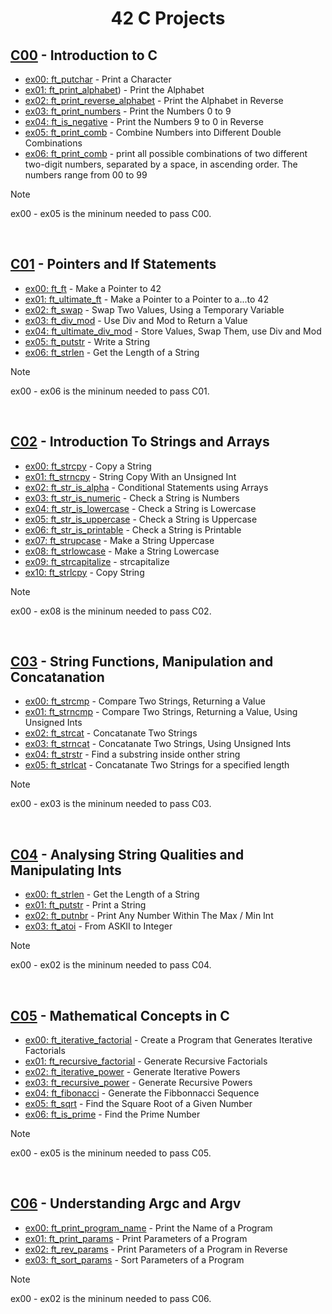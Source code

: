 <div align="center">

# 42 C Projects

</div>

## [C00](https://github.com/samiaamer/42amman/tree/41cb5ea6e141bd3757a7850fc3e23b50074154bb/finished/C00) - Introduction to C

- [ex00: ft_putchar](https://github.com/samiaamer/42amman/blob/5e75ad10fafed9f9b4d8611064b3f5ed85153daa/finished/C00/ex00/ft_putchar.c) - Print a Character
- [ex01: ft_print_alphabet](https://github.com/samiaamer/42amman/blob/5e75ad10fafed9f9b4d8611064b3f5ed85153daa/finished/C00/ex01/ft_print_alphabet.c)) - Print the Alphabet
- [ex02: ft_print_reverse_alphabet](https://github.com/samiaamer/42amman/blob/5e75ad10fafed9f9b4d8611064b3f5ed85153daa/finished/C00/ex02/ft_print_reverse_alphabet.c) - Print the Alphabet in Reverse
- [ex03: ft_print_numbers](https://github.com/samiaamer/42amman/blob/5e75ad10fafed9f9b4d8611064b3f5ed85153daa/finished/C00/ex03/ft_print_numbers.c) - Print the Numbers 0 to 9
- [ex04: ft_is_negative](https://github.com/samiaamer/42amman/blob/5e75ad10fafed9f9b4d8611064b3f5ed85153daa/finished/C00/ex04/ft_is_negative.c) - Print the Numbers 9 to 0 in Reverse
- [ex05: ft_print_comb](https://github.com/samiaamer/42amman/blob/5e75ad10fafed9f9b4d8611064b3f5ed85153daa/finished/C00/ex05/ft_print_comb.c) - Combine Numbers into Different Double Combinations
- [ex06: ft_print_comb](https://github.com/samiaamer/42amman/blob/41cb5ea6e141bd3757a7850fc3e23b50074154bb/finished/C00/ex06/ft_print_comb2.c) - print all possible combinations of two different two-digit numbers, separated by a space, in ascending order. The numbers range from 00 to 99
> [!NOTE]
> ex00 - ex05 is the mininum needed to pass C00.

<br>

## [C01](https://github.com/samiaamer/42amman/tree/41cb5ea6e141bd3757a7850fc3e23b50074154bb/finished/C01) - Pointers and If Statements

- [ex00: ft_ft](https://github.com/samiaamer/42amman/blob/41cb5ea6e141bd3757a7850fc3e23b50074154bb/finished/C01/ex00/ft_ft.c) - Make a Pointer to 42
- [ex01: ft_ultimate_ft](https://github.com/samiaamer/42amman/blob/41cb5ea6e141bd3757a7850fc3e23b50074154bb/finished/C01/ex01/ft_ultimate_ft.c) - Make a Pointer to a Pointer to a...to 42
- [ex02: ft_swap](https://github.com/samiaamer/42amman/blob/41cb5ea6e141bd3757a7850fc3e23b50074154bb/finished/C01/ex02/ft_swap.c) - Swap Two Values, Using a Temporary Variable
- [ex03: ft_div_mod](https://github.com/samiaamer/42amman/blob/41cb5ea6e141bd3757a7850fc3e23b50074154bb/finished/C01/ex03/ft_div_mod.c) - Use Div and Mod to Return a Value
- [ex04: ft_ultimate_div_mod](https://github.com/samiaamer/42amman/blob/41cb5ea6e141bd3757a7850fc3e23b50074154bb/finished/C01/ex04/ft_ultimate_div_mod.c) - Store Values, Swap Them, use Div and Mod
- [ex05: ft_putstr](https://github.com/samiaamer/42amman/blob/41cb5ea6e141bd3757a7850fc3e23b50074154bb/finished/C01/ex05/ft_putstr.c) - Write a String
- [ex06: ft_strlen](https://github.com/samiaamer/42amman/blob/41cb5ea6e141bd3757a7850fc3e23b50074154bb/finished/C01/ex06/ft_strlen.c) - Get the Length of a String

> [!NOTE]
> ex00 - ex06 is the mininum needed to pass C01.

<br>

## [C02](https://github.com/samiaamer/42amman/tree/41cb5ea6e141bd3757a7850fc3e23b50074154bb/finished/C02) - Introduction To Strings and Arrays

- [ex00: ft_strcpy](https://github.com/samiaamer/42amman/blob/5e75ad10fafed9f9b4d8611064b3f5ed85153daa/finished/C02/ex00/ft_strcpy.c) - Copy a String
- [ex01: ft_strncpy](https://github.com/samiaamer/42amman/blob/5e75ad10fafed9f9b4d8611064b3f5ed85153daa/finished/C02/ex01/ft_strncpy.c) - String Copy With an Unsigned Int
- [ex02: ft_str_is_alpha](https://github.com/samiaamer/42amman/blob/5e75ad10fafed9f9b4d8611064b3f5ed85153daa/finished/C02/ex02/ft_str_is_alpha.c) - Conditional Statements using Arrays
- [ex03: ft_str_is_numeric](https://github.com/samiaamer/42amman/blob/5e75ad10fafed9f9b4d8611064b3f5ed85153daa/finished/C02/ex03/ft_str_is_numeric.c) - Check a String is Numbers
- [ex04: ft_str_is_lowercase](https://github.com/samiaamer/42amman/blob/5e75ad10fafed9f9b4d8611064b3f5ed85153daa/finished/C02/ex04/ft_str_is_lowercase.c) - Check a String is Lowercase
- [ex05: ft_str_is_uppercase](https://github.com/samiaamer/42amman/blob/5e75ad10fafed9f9b4d8611064b3f5ed85153daa/finished/C02/ex05/ft_str_is_uppercase.c) - Check a String is Uppercase
- [ex06: ft_str_is_printable](https://github.com/samiaamer/42amman/blob/5e75ad10fafed9f9b4d8611064b3f5ed85153daa/finished/C02/ex06/ft_str_is_printable.c) - Check a String is Printable
- [ex07: ft_strupcase](https://github.com/samiaamer/42amman/blob/5e75ad10fafed9f9b4d8611064b3f5ed85153daa/finished/C02/ex07/ft_strupcase.c) - Make a String Uppercase
- [ex08: ft_strlowcase](https://github.com/samiaamer/42amman/blob/5e75ad10fafed9f9b4d8611064b3f5ed85153daa/finished/C02/ex08/ft_strlowcase.c) - Make a String Lowercase
- [ex09: ft_strcapitalize](https://github.com/samiaamer/42amman/blob/5e75ad10fafed9f9b4d8611064b3f5ed85153daa/finished/C02/ex09/ft_strcapitalize.c) - strcapitalize
- [ex10: ft_strlcpy](https://github.com/samiaamer/42amman/blob/5e75ad10fafed9f9b4d8611064b3f5ed85153daa/finished/C02/ex10/ft_strlcpy.c) - Copy String
> [!NOTE]
> ex00 - ex08 is the mininum needed to pass C02.

<br>

## [C03](https://github.com/pasqualerossi/42-Piscine/tree/main/C00%20-%20C07%20Piscine%20Projects/c03) - String Functions, Manipulation and Concatanation

- [ex00: ft_strcmp](https://github.com/samiaamer/42amman/blob/5e75ad10fafed9f9b4d8611064b3f5ed85153daa/finished/c03/ex00/ft_strcmp.c) - Compare Two Strings, Returning a Value
- [ex01: ft_strncmp](https://github.com/samiaamer/42amman/blob/5e75ad10fafed9f9b4d8611064b3f5ed85153daa/finished/c03/ex01/ft_strncmp.c) - Compare Two Strings, Returning a Value, Using Unsigned Ints
- [ex02: ft_strcat](https://github.com/samiaamer/42amman/blob/5e75ad10fafed9f9b4d8611064b3f5ed85153daa/finished/c03/ex02/ft_strcat.c) - Concatanate Two Strings
- [ex03: ft_strncat](https://github.com/samiaamer/42amman/blob/5e75ad10fafed9f9b4d8611064b3f5ed85153daa/finished/c03/ex03/ft_strncat.c) - Concatanate Two Strings, Using Unsigned Ints
- [ex04: ft_strstr](https://github.com/samiaamer/42amman/blob/5e75ad10fafed9f9b4d8611064b3f5ed85153daa/finished/c03/ex04/ft_strstr.c) - Find a substring inside onther string
- [ex05: ft_strlcat](https://github.com/samiaamer/42amman/blob/5e75ad10fafed9f9b4d8611064b3f5ed85153daa/finished/c03/ex05/ft_strlcat.c) - Concatanate Two Strings for a specified length
  
> [!NOTE]
> ex00 - ex03 is the mininum needed to pass C03.

<br>

## [C04](https://github.com/samiaamer/42amman/tree/5e75ad10fafed9f9b4d8611064b3f5ed85153daa/finished/c04) - Analysing String Qualities and Manipulating Ints

- [ex00: ft_strlen](https://github.com/samiaamer/42amman/blob/5e75ad10fafed9f9b4d8611064b3f5ed85153daa/finished/c04/ex00/ft_strlen.c) - Get the Length of a String
- [ex01: ft_putstr](https://github.com/samiaamer/42amman/blob/5e75ad10fafed9f9b4d8611064b3f5ed85153daa/finished/c04/ex01/ft_putstr.c) - Print a String
- [ex02: ft_putnbr](https://github.com/samiaamer/42amman/blob/5e75ad10fafed9f9b4d8611064b3f5ed85153daa/finished/c04/ex02/ft_putnbr.c) - Print Any Number Within The Max / Min Int
- [ex03: ft_atoi](https://github.com/samiaamer/42amman/blob/5e75ad10fafed9f9b4d8611064b3f5ed85153daa/finished/c04/ex03/ft_atoi.c) - From ASKII to Integer

> [!NOTE]
> ex00 - ex02 is the mininum needed to pass C04.

<br>

## [C05](https://github.com/samiaamer/42amman/tree/5e75ad10fafed9f9b4d8611064b3f5ed85153daa/finished/c04) - Mathematical Concepts in C

- [ex00: ft_iterative_factorial](https://github.com/samiaamer/42amman/blob/5e75ad10fafed9f9b4d8611064b3f5ed85153daa/finished/C05/ex00/ft_iterative_factorial.c) - Create a Program that Generates Iterative Factorials
- [ex01: ft_recursive_factorial](https://github.com/samiaamer/42amman/blob/5e75ad10fafed9f9b4d8611064b3f5ed85153daa/finished/C05/ex01/ft_recursive_factorial.c) - Generate Recursive Factorials
- [ex02: ft_iterative_power](https://github.com/samiaamer/42amman/blob/5e75ad10fafed9f9b4d8611064b3f5ed85153daa/finished/C05/ex02/ft_iterative_power.c) - Generate Iterative Powers
- [ex03: ft_recursive_power](https://github.com/samiaamer/42amman/blob/5e75ad10fafed9f9b4d8611064b3f5ed85153daa/finished/C05/ex03/ft_recursive_power.c) - Generate Recursive Powers
- [ex04: ft_fibonacci](https://github.com/samiaamer/42amman/blob/5e75ad10fafed9f9b4d8611064b3f5ed85153daa/finished/C05/ex04/ft_fibonacci.c) - Generate the Fibbonnacci Sequence
- [ex05: ft_sqrt](https://github.com/samiaamer/42amman/blob/5e75ad10fafed9f9b4d8611064b3f5ed85153daa/finished/C05/ex05/ft_sqrt.c) - Find the Square Root of a Given Number
- [ex06: ft_is_prime](https://github.com/samiaamer/42amman/blob/5e75ad10fafed9f9b4d8611064b3f5ed85153daa/finished/C05/ex06/ft_is_prime.c) - Find the Prime Number

> [!NOTE]
> ex00 - ex05 is the mininum needed to pass C05.

<br>

## [C06](https://github.com/samiaamer/42amman/tree/5e75ad10fafed9f9b4d8611064b3f5ed85153daa/finished/c06) - Understanding Argc and Argv

- [ex00: ft_print_program_name](https://github.com/samiaamer/42amman/blob/5e75ad10fafed9f9b4d8611064b3f5ed85153daa/finished/c06/ex00/ft_print_program_name.c) - Print the Name of a Program
- [ex01: ft_print_params](https://github.com/samiaamer/42amman/blob/5e75ad10fafed9f9b4d8611064b3f5ed85153daa/finished/c06/ex01/ft_print_params.c) - Print Parameters of a Program
- [ex02: ft_rev_params](https://github.com/samiaamer/42amman/blob/5e75ad10fafed9f9b4d8611064b3f5ed85153daa/finished/c06/ex02/ft_rev_params.c) - Print Parameters of a Program in Reverse
- [ex03: ft_sort_params](https://github.com/samiaamer/42amman/blob/5e75ad10fafed9f9b4d8611064b3f5ed85153daa/finished/c06/ex03/ft_sort_params.c) - Sort Parameters of a Program 

> [!NOTE]
> ex00 - ex02 is the mininum needed to pass C06.

<br>
<br>
<br>

